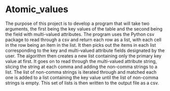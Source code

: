 # Atomic_values
The purpose of this project is to develop a program that will take two arguments, the first being the key values of the table
and the second being the field with multi-valued attributes. The program uses the Python csv package to read through a csv and
return each row as a list, with each cell in the row being an item in the list. It then picks out the items in each list
corresponding to the key and multi-valued attribute fields designated by the user. The algorithm then creates a new list 
containing only the primary key value at first. It goes on to read through the multi-valued attribute string, slicing the
string at each comma and adding the non-comma strings to a list. The list of non-comma strings is iterated through and matched
each one is added to a list containing the key value until the list of non-comma strings is empty. This set of lists is then 
written to the output file as a csv. 

